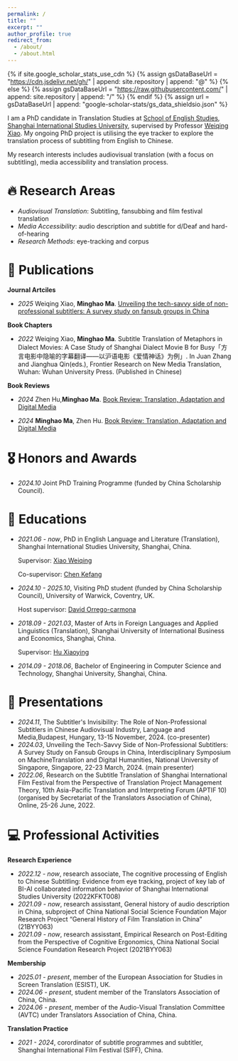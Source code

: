 ```yaml
---
permalink: /
title: ""
excerpt: ""
author_profile: true
redirect_from: 
  - /about/
  - /about.html
---
```


{% if site.google_scholar_stats_use_cdn %}
{% assign gsDataBaseUrl = "https://cdn.jsdelivr.net/gh/" | append: site.repository | append: "@" %}
{% else %}
{% assign gsDataBaseUrl = "https://raw.githubusercontent.com/" | append: site.repository | append: "/" %}
{% endif %}
{% assign url = gsDataBaseUrl | append: "google-scholar-stats/gs_data_shieldsio.json" %}

<span class='anchor' id='about-me'></span>

I am a PhD candidate in Translation Studies at [School of English Studies](http://www.ses.shisu.edu.cn/), [Shanghai International Studies University](http://en.shisu.edu.cn/), supervised by Professor [Weiqing Xiao](http://www.ses.shisu.edu.cn/_t8/04/b8/c10882a1208/page.htm). My ongoing PhD project is utilising the eye tracker to explore the translation process of subtitling from English to Chinese.

My research interests includes audiovisual translation (with a focus on subtitling), media accessibility and translation process. 

# 🔥 Research Areas
- *Audiovisual Translation*: Subtitling, fansubbing and film festival translation 
- *Media Accessibility*: audio description and subtitle for d/Deaf and hard-of-hearing
- *Research Methods*: eye-tracking and corpus

# 📝 Publications 
**Journal Artciles**
- *2025* Weiqing Xiao, **Minghao Ma**. [Unveiling the tech-savvy side of non-professional subtitlers: A survey study on fansub groups in China](https://revistas.uva.es/index.php/hermeneus/article/view/9718)

**Book Chapters**
- *2022* Weiqing Xiao, **Minghao Ma**. Subtitle Translation of Metaphors in Dialect Movies: A Case Study of Shanghai Dialect Movie B for Busy「方言电影中隐喻的字幕翻译——以沪语电影《爱情神话》为例」. In Juan Zhang and Jianghua Qin(eds.), Frontier Research on New Media Translation, Wuhan: Wuhan University Press. (Published in Chinese)

**Book Reviews**
- *2024* Zhen Hu,**Minghao Ma**. [Book Review: Translation, Adaptation and Digital Media](https://www.tandfonline.com/doi/full/10.1080/0907676X.2024.2358612)

- *2024* **Minghao Ma**, Zhen Hu. [Book Review: Translation, Adaptation and Digital Media](https://journals.sagepub.com/doi/10.1177/14614448231213957)

# 🎖 Honors and Awards
- *2024.10* Joint PhD Training Programme (funded by China Scholarship Council). 

# 📖 Educations
- *2021.06 - now*, PhD in English Language and Literature (Translation), Shanghai International Studies University, Shanghai, China.

   Supervisor: [Xiao Weiqing](http://www.ses.shisu.edu.cn/_t8/04/b8/c10882a1208/page.htm)

   Co-supervisor: [Chen Kefang](https://english.zyufl.edu.cn/2022/0326/c2906a47239/page.htm)
- *2024.10 - 2025.10*, Visiting PhD student (funded by China Scholarship Council), University of Warwick, Coventry, UK.

   Host supervisor: [David Orrego-carmona](https://warwick.ac.uk/fac/arts/modernlanguages/academic/davidorregocarmona/) 
- *2018.09 - 2021.03*, Master of Arts in Foreign Languages and Applied Linguistics (Translation), Shanghai University of International Business and Economics, Shanghai, China.

   Supervisor: [Hu Xiaoying](https://www.suibe.edu.cn/wyxy/2021/0527/c17714a137985/page.htm)
- *2014.09 - 2018.06*, Bachelor of Engineering in Computer Science and Technology, Shanghai University, Shanghai, China. 

# 💬 Presentations
- *2024.11*, The Subtitler's Invisibility: The Role of Non-Professional Subtitlers in Chinese Audiovisual Industry, Language and Media,Budapest, Hungary, 13-15 November, 2024. (co-presenter)
- *2024.03*, Unveiling the Tech-Savvy Side of Non-Professional Subtitlers: A Survey Study on Fansub Groups in China, Interdisciplinary Symposium on MachineTranslation and Digital Humanities, National University of Singapore, Singapore, 22-23 March, 2024. (main presenter)
- *2022.06*, Research on the Subtitle Translation of Shanghai International Film Festival from the Perspective of Translation Project Management Theory,  10th Asia-Pacific Translation and Interpreting Forum (APTIF 10) (organised by Secretariat of the Translators Association of China), Online, 25-26 June, 2022.

# 💻 Professional Activities
**Research Experience**
- *2022.12 - now*, research associate, The cognitive processing of English to Chinese Subtitling: Evidence from eye tracking, project of key lab of BI-AI collaborated information behavior of Shanghai International Studies University (2022KFKT008)
- *2021.09 - now*, research assisstant, General history of audio description in China, subproject of China National Social Science Foundation Major Research Project “General History of Film Translation in China” (21BYY063)
- *2021.09 - now*, research assisstant, Empirical Research on Post-Editing from the Perspective of Cognitive Ergonomics, China National Social Science Foundation Research Project (2021BYY063)

**Membership**
- *2025.01 - present*, member of the European Association for Studies in Screen Translation (ESIST), UK.
- *2024.06 - present*, student member of the Translators Association of China, China.
- *2024.06 - present*, member of the Audio-Visual Translation Committee (AVTC) under Translators Association of China, China.

**Translation Practice**
- *2021 - 2024*, corordinator of subtitle programmes and subtitler, Shanghai International Film Festival (SIFF), China.
